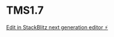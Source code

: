 # TMS1.7

[Edit in StackBlitz next generation editor ⚡️](https://stackblitz.com/~/github.com/ProfessorDutch/TMS1.7)